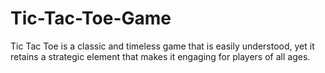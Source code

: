 # Tic-Tac-Toe-Game

Tic Tac Toe is a classic and timeless game that is easily understood, yet it retains a strategic element that makes it engaging for players of all ages.
